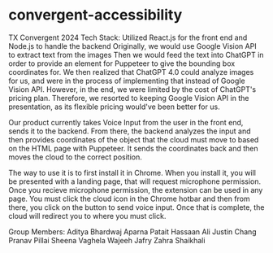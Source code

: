 # convergent-accessibility
TX Convergent 2024 Tech Stack: Utilized React.js for the front end and Node.js to handle the backend Originally, we would use Google Vision API to extract text from the images Then we would feed the text into ChatGPT in order to provide an element for Puppeteer to give the bounding box coordinates for. We then realized that ChatGPT 4.0 could analyze images for us, and were in the process of implementing that instead of Google Vision API. However, in the end, we were limited by the cost of ChatGPT's pricing plan. Therefore, we resorted to keeping Google Vision API in the presentation, as its flexible pricing would've been better for us.

Our product currently takes Voice Input from the user in the front end, sends it to the backend. From there, the backend analyzes the input and then provides coordinates of the object that the cloud must move to based on the HTML page with Puppeteer. It sends the coordinates back and then moves the cloud to the correct position.

The way to use it is to first install it in Chrome. When you install it, you will be presented with a landing page, that will request microphone permission. Once you recieve microphone permission, the extension can be used in any page. You must click the cloud icon in the Chrome hotbar and then from there, you click on the button to send voice input. Once that is complete, the cloud will redirect you to where you must click.

Group Members: Aditya Bhardwaj Aparna Patait Hassaan Ali Justin Chang Pranav Pillai Sheena Vaghela Wajeeh Jafry Zahra Shaikhali
